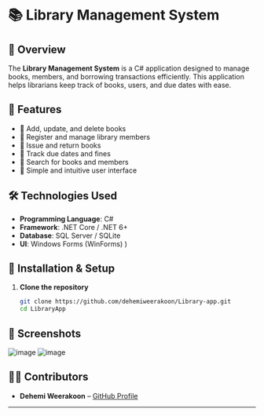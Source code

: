 
# 📚 Library Management System  

## 📖 Overview  
The **Library Management System** is a C# application designed to manage books, members, and borrowing transactions efficiently. This application helps librarians keep track of books, users, and due dates with ease.  

## 🚀 Features  
- 📌 Add, update, and delete books  
- 📌 Register and manage library members  
- 📌 Issue and return books  
- 📌 Track due dates and fines  
- 📌 Search for books and members  
- 📌 Simple and intuitive user interface  

## 🛠️ Technologies Used  
- **Programming Language**: C#  
- **Framework**: .NET Core / .NET 6+  
- **Database**: SQL Server / SQLite  
- **UI**: Windows Forms (WinForms) )  


## 🔧 Installation & Setup  
1. **Clone the repository**  
   ```sh
   git clone https://github.com/dehemiweerakoon/Library-app.git
   cd LibraryApp
   ```


## 📸 Screenshots
![image](https://github.com/user-attachments/assets/3ee1a8c4-5846-4e01-9efd-5d95453a12c5)
![image](https://github.com/user-attachments/assets/903ee4fb-db93-4476-b180-7219a70a0a7d)




## 👨‍💻 Contributors  
- **Dehemi Weerakoon** – [GitHub Profile](https://github.com/dehemiweerakoon)  

---
